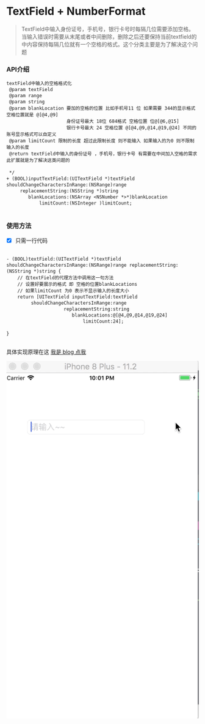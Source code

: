# TextField + NumberFormat

>TextField中输入身份证号，手机号，银行卡号时每隔几位需要添加空格。当输入错误时需要从末尾或者中间删除，删除之后还要保持当前textfield的中内容保持每隔几位就有一个空格的格式。这个分类主要是为了解决这个问题

### API介绍


```
textField中输入的空格格式化
 @param textField  
 @param range  
 @param string  
 @param blankLocation 要加的空格的位置 比如手机号11 位 如果需要 344的显示格式 空格位置就是 @[@4,@9]
                      身份证号最大 18位 684格式 空格位置 位@[@6,@15]
                      银行卡号最大 24 空格位置 @[@4,@9,@14,@19,@24] 不同的账号显示格式可以自定义
 @param limitCount 限制的长度 超过此限制长度 则不能输入 如果输入的为0 则不限制输入的长度
 @return textField中输入的身份证号 ，手机号，银行卡号 有需要在中间加入空格的需求 此扩展就是为了解决这类问题的
 
 */
+ (BOOL)inputTextField:(UITextField *)textField shouldChangeCharactersInRange:(NSRange)range
     replacementString:(NSString *)string
        blankLocations:(NSArray <NSNumber *>*)blankLocation
            limitCount:(NSInteger )limitCount;
            
```


### 使用方法
- [x] 只需一行代码

```

- (BOOL)textField:(UITextField *)textField shouldChangeCharactersInRange:(NSRange)range replacementString:(NSString *)string {
    // 在textField的代理方法中调用这一句方法
    // 设置好要展示的格式 即 空格的位置blankLocations 
    // 如果limitCount 为0 表示不显示输入的长度大小
    return [UITextField inputTextField:textField
         shouldChangeCharactersInRange:range
                     replacementString:string
                        blankLocations:@[@4,@9,@14,@19,@24]
                            limitCount:24];
    
}


```
具体实现原理在这
[我是 blog 点我](https://juejin.im/post/5a527443f265da3e324551ee)

![image](https://github.com/JiWuChao/TextField/blob/master/textField.gif)